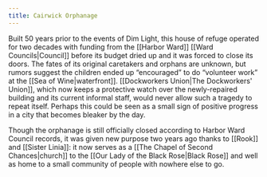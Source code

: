 ```yaml
---
title: Cairwick Orphanage
---
```


Built 50 years prior to the events of Dim Light, this house of refuge operated for two decades with funding from the [[Harbor Ward]] [[Ward Councils|Council]] before its budget dried up and it was forced to close its doors. The fates of its original caretakers and orphans are unknown, but rumors suggest the children ended up “encouraged” to do “volunteer work” at the [[Sea of Wine|waterfront]]. [[Dockworkers Union|The Dockworkers' Union]], which now keeps a protective watch over the newly-repaired building and its current informal staff, would never allow such a tragedy to repeat itself. Perhaps this could be seen as a small sign of positive progress in a city that becomes bleaker by the day.

Though the orphanage is still officially closed according to Harbor Ward Council records, it was given new purpose two years ago thanks to [[Rook]] and [[Sister Linia]]: it now serves as a [[The Chapel of Second Chances|church]] to the [[Our Lady of the Black Rose|Black Rose]] and well as home to a small community of people with nowhere else to go.